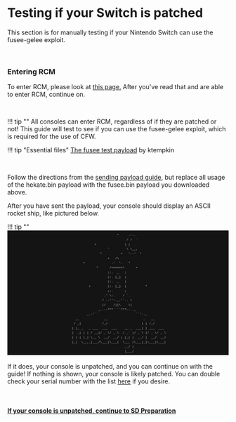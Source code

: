 # Testing if your Switch is patched
This section is for manually testing if your Nintendo Switch can use the fusee-gelee exploit.

&nbsp;

### Entering RCM
To enter RCM, please look at [this page.](/user_guide/entering_rcm/) After you've read that and are able to enter RCM, continue on.

&nbsp;

!!! tip ""
    All consoles can enter RCM, regardless of if they are patched or not! This guide will test to see if you can use the fusee-gelee exploit, which is required for the use of CFW. 

!!! tip "Essential files"
    [The fusee test payload](http://misc.ktemkin.com/fusee.bin) by ktempkin

&nbsp;

Follow the directions from the [sending payload guide](/user_guide/sending_payload/), but replace all usage of the hekate.bin payload with the fusee.bin payload you downloaded above.

After you have sent the payload, your console should display an ASCII rocket ship, like pictured below.

!!! tip ""
    ![Fusee Test Payload](../extras/img/fusee_test.jpg)

If it does, your console is unpatched, and you can continue on with the guide! If nothing is shown, your console is likely patched. You can double check your serial number with the list [here](/user_guide/getting_started/) if you desire.

&nbsp;

#### [If your console is unpatched, continue to SD Preparation <i class="fa fa-arrow-circle-right fa-lg"></i>](/user_guide/sd_preparation/)
